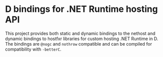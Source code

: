 # D bindings for .NET Runtime hosting API
This project provides both static and dynamic bindings to the nethost and dynamic bindings to hostfxr libraries for custom hosting .NET Runtime in D. The bindings are `@nogc` and `nothrow` compatible and can be compiled for compatibility with `-betterC`.
